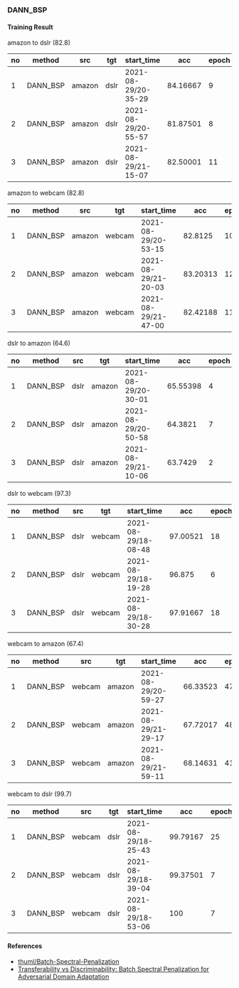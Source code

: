 ### DANN_BSP





#### Training Result

amazon to dslr (82.8)

| no   | method   | src    | tgt  | start_time          | acc      | epoch | nepoch | lr     | batch_size |
| ---- | -------- | ------ | ---- | ------------------- | -------- | ----- | ------ | ------ | ---------- |
| 1    | DANN_BSP | amazon | dslr | 2021-08-29/20-35-29 | 84.16667 | 9     | 50     | 0.0003 | 32         |
| 2    | DANN_BSP | amazon | dslr | 2021-08-29/20-55-57 | 81.87501 | 8     | 50     | 0.0003 | 32         |
| 3    | DANN_BSP | amazon | dslr | 2021-08-29/21-15-07 | 82.50001 | 11    | 50     | 0.0003 | 32         |



amazon to webcam (82.8)

| no   | method   | src    | tgt    | start_time          | acc      | epoch | nepoch | lr     | batch_size |
| ---- | -------- | ------ | ------ | ------------------- | -------- | ----- | ------ | ------ | ---------- |
| 1    | DANN_BSP | amazon | webcam | 2021-08-29/20-53-15 | 82.8125  | 10    | 50     | 0.0003 | 32         |
| 2    | DANN_BSP | amazon | webcam | 2021-08-29/21-20-03 | 83.20313 | 12    | 50     | 0.0003 | 32         |
| 3    | DANN_BSP | amazon | webcam | 2021-08-29/21-47-00 | 82.42188 | 11    | 50     | 0.0003 | 32         |



dslr to amazon (64.6)

| no   | method   | src  | tgt    | start_time          | acc      | epoch | nepoch | lr     | batch_size |
| ---- | -------- | ---- | ------ | ------------------- | -------- | ----- | ------ | ------ | ---------- |
| 1    | DANN_BSP | dslr | amazon | 2021-08-29/20-30-01 | 65.55398 | 4     | 50     | 0.0003 | 32         |
| 2    | DANN_BSP | dslr | amazon | 2021-08-29/20-50-58 | 64.3821  | 7     | 50     | 0.0003 | 32         |
| 3    | DANN_BSP | dslr | amazon | 2021-08-29/21-10-06 | 63.7429  | 2     | 50     | 0.0003 | 32         |



dslr to webcam (97.3)

| no   | method   | src  | tgt    | start_time          | acc      | epoch | nepoch | lr     | batch_size |
| ---- | -------- | ---- | ------ | ------------------- | -------- | ----- | ------ | ------ | ---------- |
| 1    | DANN_BSP | dslr | webcam | 2021-08-29/18-08-48 | 97.00521 | 18    | 50     | 0.0003 | 32         |
| 2    | DANN_BSP | dslr | webcam | 2021-08-29/18-19-28 | 96.875   | 6     | 50     | 0.0003 | 32         |
| 3    | DANN_BSP | dslr | webcam | 2021-08-29/18-30-28 | 97.91667 | 18    | 50     | 0.0003 | 32         |



webcam to amazon (67.4)

| no   | method   | src    | tgt    | start_time          | acc      | epoch | nepoch | lr     | batch_size |
| ---- | -------- | ------ | ------ | ------------------- | -------- | ----- | ------ | ------ | ---------- |
| 1    | DANN_BSP | webcam | amazon | 2021-08-29/20-59-27 | 66.33523 | 47    | 50     | 0.0003 | 32         |
| 2    | DANN_BSP | webcam | amazon | 2021-08-29/21-29-17 | 67.72017 | 48    | 50     | 0.0003 | 32         |
| 3    | DANN_BSP | webcam | amazon | 2021-08-29/21-59-11 | 68.14631 | 41    | 50     | 0.0003 | 32         |



webcam to dslr (99.7)

| no   | method   | src    | tgt  | start_time          | acc      | epoch | nepoch | lr     | batch_size |
| ---- | -------- | ------ | ---- | ------------------- | -------- | ----- | ------ | ------ | ---------- |
| 1    | DANN_BSP | webcam | dslr | 2021-08-29/18-25-43 | 99.79167 | 25    | 50     | 0.0003 | 32         |
| 2    | DANN_BSP | webcam | dslr | 2021-08-29/18-39-04 | 99.37501 | 7     | 50     | 0.0003 | 32         |
| 3    | DANN_BSP | webcam | dslr | 2021-08-29/18-53-06 | 100      | 7     | 50     | 0.0003 | 32         |



#### References

- [thuml/Batch-Spectral-Penalization](https://github.com/thuml/Batch-Spectral-Penalization)
- [Transferability vs Discriminability: Batch Spectral Penalization for Adversarial Domain Adaptation](http://proceedings.mlr.press/v97/chen19i.html)

